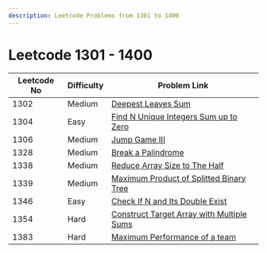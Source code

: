 ```yaml
---
description: Leetcode Problems from 1301 to 1400
---
```


# Leetcode 1301 - 1400



| Leetcode No | Difficulty | Problem Link                                                                                                                                            |
| ----------- | ---------- | ------------------------------------------------------------------------------------------------------------------------------------------------------- |
| 1302        | Medium     | [Deepest Leaves Sum](../difficulty-based-problem-index/leetcode-medium/leetcode-1302-deepest-leaves-sum.md)                                             |
| 1304        | Easy       | [Find N Unique Integers Sum up to Zero](../difficulty-based-problem-index/leetcode-easy/leetcode-1304-find-n-unique-integers-sum-up-to-zero.md)         |
| 1306        | Medium     | [Jump Game III](../difficulty-based-problem-index/leetcode-medium/leetcode-1306-jump-game-iii.md)                                                       |
| 1328        | Medium     | [Break a Palindrome](../difficulty-based-problem-index/leetcode-medium/leetcode-1328-break-a-palindrome.md)                                             |
| 1338        | Medium     | [Reduce Array Size to The Half](../difficulty-based-problem-index/leetcode-medium/leetcode-1338-reduce-array-size-to-the-half.md)                       |
| 1339        | Medium     | [Maximum Product of Splitted Binary Tree](../difficulty-based-problem-index/leetcode-medium/leetcode-1339-maximum-product-of-splitted-binary-tree.md)   |
| 1346        | Easy       | [Check If N and Its Double Exist](../difficulty-based-problem-index/leetcode-easy/leetcode-1346-check-if-n-and-its-double-exist.md)                     |
| 1354        | Hard       | [Construct Target Array with Multiple Sums](../difficulty-based-problem-index/leetcode-hard/leetcode-1354-construct-target-array-with-multiple-sums.md) |
| 1383        | Hard       | [Maximum Performance of a team](../difficulty-based-problem-index/leetcode-hard/leetcode-1383-maximum-performance-of-a-team.md)                         |
